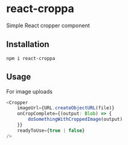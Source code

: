 # react-croppa

Simple React cropper component

## Installation

```
npm i react-croppa
```

## Usage

For image uploads

```ts
<Cropper
    imageUrl={URL.createObjectURL(file)}
    onCropComplete={(output: Blob) => {
        doSomethingWithCroppedImage(output)
    }}
    readyToUse={true | false}
/>
```
